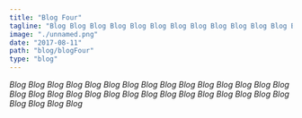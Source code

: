 ```yaml
---
title: "Blog Four"
tagline: "Blog Blog Blog Blog Blog Blog Blog Blog Blog Blog Blog Blog Blog Blog Blog Blog Blog Blog Blog Blog Blog Blog "
image: "./unnamed.png"
date: "2017-08-11"
path: "blog/blogFour"
type: "blog"
---
```


_Blog Blog Blog Blog Blog Blog Blog Blog Blog Blog Blog Blog Blog Blog Blog Blog Blog Blog Blog Blog Blog Blog Blog Blog Blog Blog Blog Blog Blog Blog Blog Blog Blog Blog_
